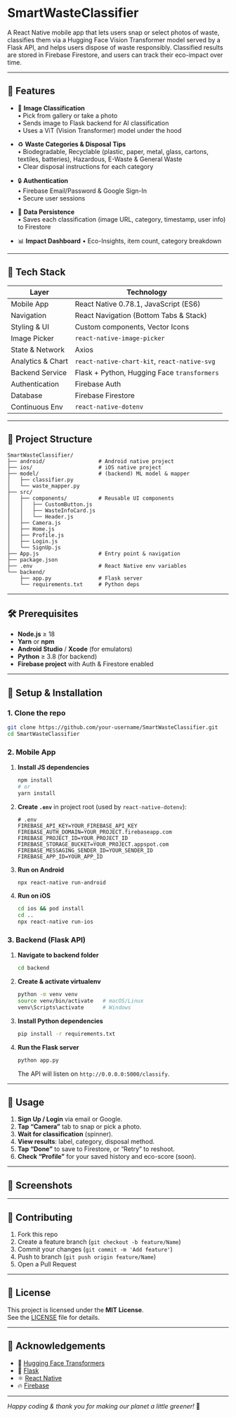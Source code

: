 # SmartWasteClassifier

A React Native mobile app that lets users snap or select photos of waste, classifies them via a Hugging Face Vision Transformer model served by a Flask API, and helps users dispose of waste responsibly. Classified results are stored in Firebase Firestore, and users can track their eco-impact over time.

---

## 🚀 Features

- 📸 **Image Classification**  
  • Pick from gallery or take a photo  
  • Sends image to Flask backend for AI classification  
  • Uses a ViT (Vision Transformer) model under the hood  

- ♻️ **Waste Categories & Disposal Tips**  
  • Biodegradable, Recyclable (plastic, paper, metal, glass, cartons, textiles, batteries), Hazardous, E-Waste & General Waste  
  • Clear disposal instructions for each category  

- 🔒 **Authentication**  
  • Firebase Email/Password & Google Sign-In  
  • Secure user sessions  

- 💾 **Data Persistence**  
  • Saves each classification (image URL, category, timestamp, user info) to Firestore  

- 📊 **Impact Dashboard** 
  • Eco-Insights, item count, category breakdown  

---

## 📝 Tech Stack

| Layer            | Technology                             |
| ---------------- | -------------------------------------- |
| Mobile App       | React Native 0.78.1, JavaScript (ES6)  |
| Navigation       | React Navigation (Bottom Tabs & Stack) |
| Styling & UI     | Custom components, Vector Icons        |
| Image Picker     | `react-native-image-picker`            |
| State & Network  | Axios                                  |
| Analytics & Chart| `react-native-chart-kit`, `react-native-svg` |
| Backend Service  | Flask + Python, Hugging Face `transformers` |
| Authentication   | Firebase Auth                          |
| Database         | Firebase Firestore                     |
| Continuous Env   | `react-native-dotenv`                  |

---

## 📂 Project Structure

```
SmartWasteClassifier/
├── android/                 # Android native project
├── ios/                     # iOS native project
├── model/                   # (backend) ML model & mapper
│   ├── classifier.py
│   └── waste_mapper.py
├── src/
│   ├── components/          # Reusable UI components
│   │   ├── CustomButton.js
│   │   ├── WasteInfoCard.js
│   │   └── Header.js
│   ├── Camera.js
│   ├── Home.js
│   ├── Profile.js
│   ├── Login.js
│   └── SignUp.js
├── App.js                   # Entry point & navigation
├── package.json
├── .env                     # React Native env variables
└── backend/
    ├── app.py               # Flask server
    └── requirements.txt     # Python deps
```

---

## 🛠 Prerequisites

- **Node.js** ≥ 18  
- **Yarn** or **npm**  
- **Android Studio** / **Xcode** (for emulators)  
- **Python** ≥ 3.8 (for backend)  
- **Firebase project** with Auth & Firestore enabled  

---

## 🔧 Setup & Installation

### 1. Clone the repo
```bash
git clone https://github.com/your-username/SmartWasteClassifier.git
cd SmartWasteClassifier
```

### 2. Mobile App

1. **Install JS dependencies**  
   ```bash
   npm install
   # or
   yarn install
   ```

2. **Create `.env`** in project root (used by `react-native-dotenv`):

   ```env
   # .env
   FIREBASE_API_KEY=YOUR_FIREBASE_API_KEY
   FIREBASE_AUTH_DOMAIN=YOUR_PROJECT.firebaseapp.com
   FIREBASE_PROJECT_ID=YOUR_PROJECT_ID
   FIREBASE_STORAGE_BUCKET=YOUR_PROJECT.appspot.com
   FIREBASE_MESSAGING_SENDER_ID=YOUR_SENDER_ID
   FIREBASE_APP_ID=YOUR_APP_ID
   ```
   
3. **Run on Android**  
   ```bash
   npx react-native run-android
   ```
   
4. **Run on iOS**  
   ```bash
   cd ios && pod install
   cd ..
   npx react-native run-ios
   ```

### 3. Backend (Flask API)

1. **Navigate to backend folder**  
   ```bash
   cd backend
   ```

2. **Create & activate virtualenv**  
   ```bash
   python -m venv venv
   source venv/bin/activate   # macOS/Linux
   venv\Scripts\activate      # Windows
   ```

3. **Install Python dependencies**  
   ```bash
   pip install -r requirements.txt
   ```

4. **Run the Flask server**  
   ```bash
   python app.py
   ```
   The API will listen on `http://0.0.0.0:5000/classify`.

---

## 📱 Usage

1. **Sign Up / Login** via email or Google.
2. **Tap “Camera”** tab to snap or pick a photo.
3. **Wait for classification** (spinner).
4. **View results**: label, category, disposal method.
5. **Tap “Done”** to save to Firestore, or “Retry” to reshoot.
6. **Check “Profile”** for your saved history and eco-score (soon).

---

## 📸 Screenshots

<!--
![Home Screen](./assets/screenshots/home.png)
![Camera Screen](./assets/screenshots/camera.png)
![Profile Screen](./assets/screenshots/profile.png)
-->

---

## 🤝 Contributing

1. Fork this repo  
2. Create a feature branch (`git checkout -b feature/Name`)  
3. Commit your changes (`git commit -m 'Add feature'`)  
4. Push to branch (`git push origin feature/Name`)  
5. Open a Pull Request  

---

## 📄 License

This project is licensed under the **MIT License**.  
See the [LICENSE](LICENSE) file for details.

---

## 🙏 Acknowledgements

- 🤗 [Hugging Face Transformers](https://huggingface.co/docs/transformers)  
- 🐍 [Flask](https://flask.palletsprojects.com/)  
- ⚛️ [React Native](https://reactnative.dev/)  
- 🔥 [Firebase](https://firebase.google.com/)  

---

*Happy coding & thank you for making our planet a little greener!* 🌿

